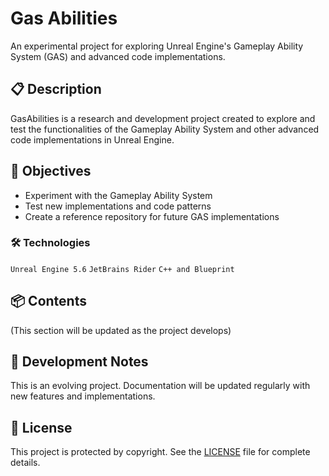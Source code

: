 # Gas Abilities
An experimental project for exploring Unreal Engine's Gameplay Ability System (GAS) and advanced code implementations.

## 📋 Description
GasAbilities is a research and development project created to explore and test the functionalities of the Gameplay Ability System and other advanced code implementations in Unreal Engine.

## 🎯 Objectives
- Experiment with the Gameplay Ability System
- Test new implementations and code patterns
- Create a reference repository for future GAS implementations

### 🛠️ Technologies
`Unreal Engine 5.6`
`JetBrains Rider`
`C++ and Blueprint`

## 📦 Contents
(This section will be updated as the project develops)

## 📝 Development Notes
This is an evolving project. Documentation will be updated regularly with new features and implementations.

## 📄 License
This project is protected by copyright. See the [LICENSE](LICENSE) file for complete details.
